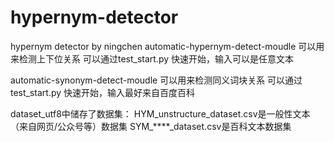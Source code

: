 # hypernym-detector
hypernym detector by ningchen
automatic-hypernym-detect-moudle 可以用来检测上下位关系
可以通过test_start.py 快速开始，输入可以是任意文本

automatic-synonym-detect-moudle 可以用来检测同义词块关系
可以通过test_start.py 快速开始，输入最好来自百度百科

dataset_utf8中储存了数据集：
HYM_unstructure_dataset.csv是一般性文本（来自网页/公众号等）数据集
SYM_****_dataset.csv是百科文本数据集
